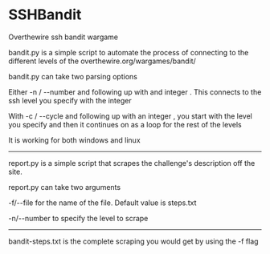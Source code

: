 # SSHBandit
Overthewire ssh bandit wargame 

bandit.py is a simple script to automate the process of connecting to the different levels of the overthewire.org/wargames/bandit/

bandit.py can take two parsing options

Either -n / --number and following up with and integer . This connects to the ssh level you specify with the integer 

With -c / --cycle and following up with an integer , you start with the level you specify and then it continues on as a loop for the rest of the levels 

It is working for both windows and linux 

------------------------

report.py is a simple script that scrapes the challenge's description off the site.

report.py can take two arguments

-f/--file for the name of the file. Default value is steps.txt

-n/--number to specify the level to scrape

------------------------

bandit-steps.txt  is the complete scraping you would get by using the -f flag

